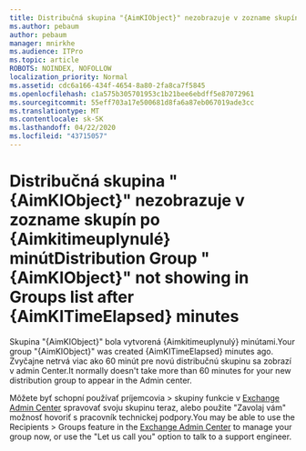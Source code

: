 ```yaml
---
title: Distribučná skupina "{AimKIObject}" nezobrazuje v zozname skupín po {Aimkitimeuplynulé} minút
ms.author: pebaum
author: pebaum
manager: mnirkhe
ms.audience: ITPro
ms.topic: article
ROBOTS: NOINDEX, NOFOLLOW
localization_priority: Normal
ms.assetid: cdc6a166-434f-4654-8a80-2fa8ca7f5845
ms.openlocfilehash: c1a575b305701953c1b21bee6ebdff5e87072961
ms.sourcegitcommit: 55eff703a17e500681d8fa6a87eb067019ade3cc
ms.translationtype: MT
ms.contentlocale: sk-SK
ms.lasthandoff: 04/22/2020
ms.locfileid: "43715057"
---
```

# <a name="distribution-group-aimkiobject-not-showing-in-groups-list-after-aimkitimeelapsed-minutes"></a><span data-ttu-id="be898-102">Distribučná skupina "{AimKIObject}" nezobrazuje v zozname skupín po {Aimkitimeuplynulé} minút</span><span class="sxs-lookup"><span data-stu-id="be898-102">Distribution Group "{AimKIObject}" not showing in Groups list after {AimKITimeElapsed} minutes</span></span>

<span data-ttu-id="be898-103">Skupina "{AimKIObject}" bola vytvorená {Aimkitimeuplynulý} minútami.</span><span class="sxs-lookup"><span data-stu-id="be898-103">Your group "{AimKIObject}" was created {AimKITimeElapsed} minutes ago.</span></span> <span data-ttu-id="be898-104">Zvyčajne netrvá viac ako 60 minút pre novú distribučnú skupinu sa zobrazí v admin Center.</span><span class="sxs-lookup"><span data-stu-id="be898-104">It normally doesn't take more than 60 minutes for your new distribution group to appear in the Admin center.</span></span>
  
<span data-ttu-id="be898-105">Môžete byť schopní používať príjemcovia > skupiny funkcie v [Exchange Admin Center](https://outlook.office365.com/ecp/?rfr=Admin_o365&amp;exsvurl=1&amp;mkt=en-US.aspx) spravovať svoju skupinu teraz, alebo použite "Zavolaj vám" možnosť hovoriť s pracovník technickej podpory.</span><span class="sxs-lookup"><span data-stu-id="be898-105">You may be able to use the Recipients > Groups feature in the [Exchange Admin Center](https://outlook.office365.com/ecp/?rfr=Admin_o365&amp;exsvurl=1&amp;mkt=en-US.aspx) to manage your group now, or use the "Let us call you" option to talk to a support engineer.</span></span> 
  